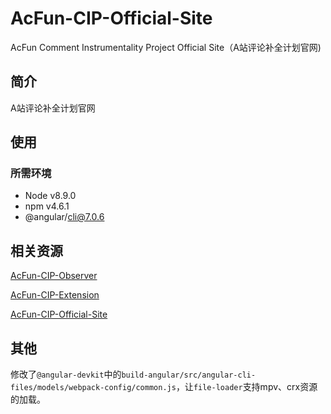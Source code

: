 # AcFun-CIP-Official-Site
AcFun Comment Instrumentality Project Official Site（A站评论补全计划官网)

## 简介
A站评论补全计划官网

## 使用
### 所需环境
- Node v8.9.0
- npm v4.6.1
- @angular/cli@7.0.6
## 相关资源
[AcFun-CIP-Observer](https://github.com/SimonTart/AcFun-CIP-Observer)

[AcFun-CIP-Extension](https://github.com/SimonTart/AcFun-CIP-Extension)

[AcFun-CIP-Official-Site](https://github.com/SimonTart/AcFun-CIP-Official-Site)

## 其他
修改了`@angular-devkit`中的`build-angular/src/angular-cli-files/models/webpack-config/common.js`，让`file-loader`支持mpv、crx资源的加载。
